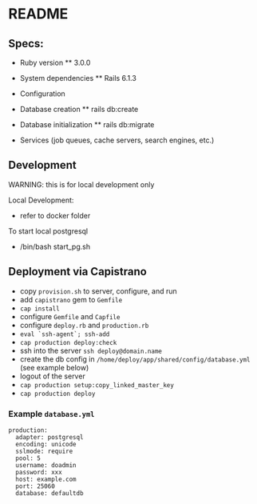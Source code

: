 # README

## Specs:

* Ruby version
** 3.0.0

* System dependencies
** Rails 6.1.3

* Configuration

* Database creation
** rails db:create

* Database initialization
** rails db:migrate

* Services (job queues, cache servers, search engines, etc.)

## Development

WARNING: this is for local development only

Local Development:
* refer to docker folder


To start local postgresql
* /bin/bash start_pg.sh

## Deployment via Capistrano

* copy `provision.sh` to server, configure, and run
* add `capistrano` gem to `Gemfile`
* `cap install`
* configure `Gemfile` and `Capfile`
* configure `deploy.rb` and `production.rb`
* ```eval `ssh-agent`; ssh-add```
* `cap production deploy:check`
* ssh into the server `ssh deploy@domain.name`
* create the db config in `/home/deploy/app/shared/config/database.yml` (see example below)
* logout of the server
* `cap production setup:copy_linked_master_key`
* `cap production deploy`

### Example `database.yml`

```
production:
  adapter: postgresql
  encoding: unicode
  sslmode: require
  pool: 5
  username: doadmin
  password: xxx
  host: example.com
  port: 25060
  database: defaultdb
```

